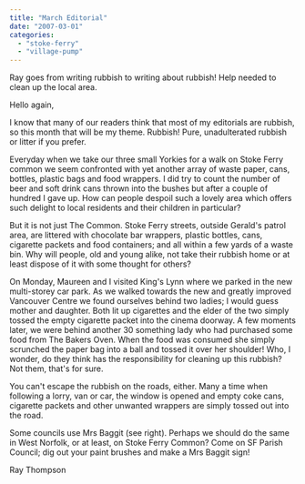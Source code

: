 ```yaml
---
title: "March Editorial"
date: "2007-03-01"
categories: 
  - "stoke-ferry"
  - "village-pump"
---
```


Ray goes from writing rubbish to writing about rubbish! Help needed to clean up the local area.

Hello again,

I know that many of our readers think that most of my editorials are rubbish, so this month that will be my theme. Rubbish! Pure, unadulterated rubbish or litter if you prefer.

Everyday when we take our three small Yorkies for a walk on Stoke Ferry common we seem confronted with yet another array of waste paper, cans, bottles, plastic bags and food wrappers. I did try to count the number of beer and soft drink cans thrown into the bushes but after a couple of hundred I gave up. How can people despoil such a lovely area which offers such delight to local residents and their children in particular?

But it is not just The Common. Stoke Ferry streets, outside Gerald's patrol area, are littered with chocolate bar wrappers, plastic bottles, cans, cigarette packets and food containers; and all within a few yards of a waste bin. Why will people, old and young alike, not take their rubbish home or at least dispose of it with some thought for others?

On Monday, Maureen and I visited King's Lynn where we parked in the new multi-storey car park. As we walked towards the new and greatly improved Vancouver Centre we found ourselves behind two ladies; I would guess mother and daughter. Both lit up cigarettes and the elder of the two simply tossed the empty cigarette packet into the cinema doorway. A few moments later, we were behind another 30 something lady who had purchased some food from The Bakers Oven. When the food was consumed she simply scrunched the paper bag into a ball and tossed it over her shoulder! Who, I wonder, do they think has the responsibility for cleaning up this rubbish? Not them, that's for sure.

You can't escape the rubbish on the roads, either. Many a time when following a lorry, van or car, the window is opened and empty coke cans, cigarette packets and other unwanted wrappers are simply tossed out into the road.

Some councils use Mrs Baggit (see right). Perhaps we should do the same in West Norfolk, or at least, on Stoke Ferry Common? Come on SF Parish Council; dig out your paint brushes and make a Mrs Baggit sign!

Ray Thompson

